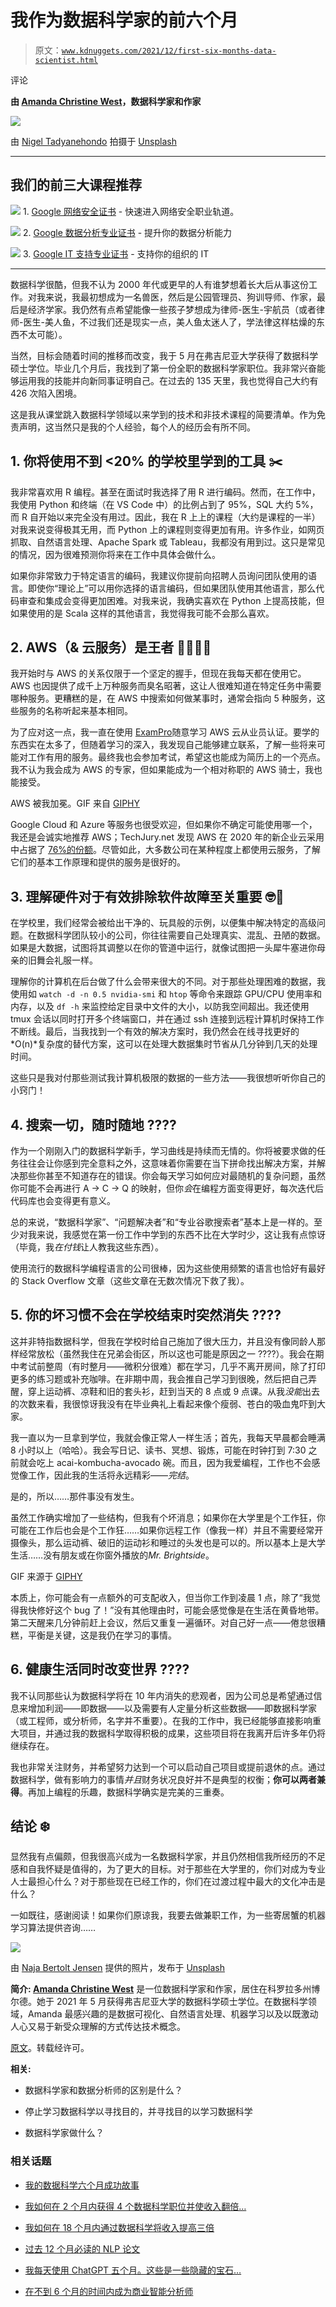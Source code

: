 # 我作为数据科学家的前六个月

> 原文：[`www.kdnuggets.com/2021/12/first-six-months-data-scientist.html`](https://www.kdnuggets.com/2021/12/first-six-months-data-scientist.html)

评论

**由 [Amanda Christine West](https://www.linkedin.com/in/amawest/)，数据科学家和作家**

![](img/ab304a87d1121e7d527b2d066a6fc926.png)

由 [Nigel Tadyanehondo](https://unsplash.com/@nxvision?utm_source=unsplash&utm_medium=referral&utm_content=creditCopyText) 拍摄于 [Unsplash](https://unsplash.com/s/photos/confusion?utm_source=unsplash&utm_medium=referral&utm_content=creditCopyText)

* * *

## 我们的前三大课程推荐

![](img/0244c01ba9267c002ef39d4907e0b8fb.png) 1\. [Google 网络安全证书](https://www.kdnuggets.com/google-cybersecurity) - 快速进入网络安全职业轨道。

![](img/e225c49c3c91745821c8c0368bf04711.png) 2\. [Google 数据分析专业证书](https://www.kdnuggets.com/google-data-analytics) - 提升你的数据分析能力

![](img/0244c01ba9267c002ef39d4907e0b8fb.png) 3\. [Google IT 支持专业证书](https://www.kdnuggets.com/google-itsupport) - 支持你的组织的 IT

* * *

数据科学很酷，但我不认为 2000 年代或更早的人有谁梦想着长大后从事这份工作。对我来说，我最初想成为一名兽医，然后是公园管理员、狗训导师、作家，最后是经济学家。我仍然有点希望能像一些孩子梦想成为律师-医生-宇航员（或者律师-医生-美人鱼，不过我们还是现实一点，美人鱼太迷人了，学法律这样枯燥的东西不太可能）。

当然，目标会随着时间的推移而改变，我于 5 月在弗吉尼亚大学获得了数据科学硕士学位。毕业几个月后，我找到了第一份全职的数据科学家职位。我非常兴奋能够运用我的技能并向新同事证明自己。在过去的 135 天里，我也觉得自己大约有 426 次陷入困境。

这是我从课堂跳入数据科学领域以来学到的技术和非技术课程的简要清单。作为免责声明，这当然只是我的个人经验，每个人的经历会有所不同。

## 1\. 你将使用不到 <20% 的学校里学到的工具 ✂️

我非常喜欢用 R 编程。甚至在面试时我选择了用 R 进行编码。然而，在工作中，我使用 Python 和终端（在 VS Code 中）的比例占到了 95%，SQL 大约 5%，而 R 自开始以来完全没有用过。因此，我在 R 上上的课程（大约是课程的一半）对我来说变得极其无用，而 Python 上的课程则变得更加有用。许多作业，如网页抓取、自然语言处理、Apache Spark 或 Tableau，我都没有用到过。这只是常见的情况，因为很难预测你将来在工作中具体会做什么。

如果你非常致力于特定语言的编码，我建议你提前向招聘人员询问团队使用的语言。即使你“理论上”可以用你选择的语言编码，但如果团队使用其他语言，那么代码审查和集成会变得更加困难。对我来说，我确实喜欢在 Python 上提高技能，但如果使用的是 Scala 这样的其他语言，我觉得我可能不会那么喜欢。

## 2\. AWS（& 云服务）是王者 🤷‍♂️🤷‍♀️

我开始时与 AWS 的关系仅限于一个坚定的握手，但现在我每天都在使用它。AWS 也因提供了成千上万种服务而臭名昭著，这让人很难知道在特定任务中需要哪种服务。更糟糕的是，在 AWS 中搜索如何做某事时，通常会指向 5 种服务，这些服务的名称听起来基本相同。

为了应对这一点，我一直在使用 [ExamPro](https://www.exampro.co/)随意学习 AWS 云从业员认证。要学的东西实在太多了，但随着学习的深入，我发现自己能够建立联系，了解一些将来可能对工作有用的服务。最终我也会参加考试，希望这也能成为简历上的一个亮点。我不认为我会成为 AWS 的专家，但如果能成为一个相对称职的 AWS 骑士，我也能接受。

AWS 被我加冕。GIF 来自 [GIPHY](https://giphy.com/gifs/theoffice-okLCopqw6ElCDnIhuS)

Google Cloud 和 Azure 等服务也很受欢迎，但如果你不确定可能使用哪一个，我还是会诚实地推荐 AWS；TechJury.net 发现 AWS 在 2020 年的新企业云采用中占据了 [76%的份额](https://techjury.net/blog/how-many-companies-use-cloud-computing/#gref)。尽管如此，大多数公司在某种程度上都使用云服务，了解它们的基本工作原理和提供的服务是很好的。

## 3\. 理解硬件对于有效排除软件故障至关重要 🤓🔧

在学校里，我们经常会被给出干净的、玩具般的示例，以便集中解决特定的高级问题。在数据科学团队较小的公司，你往往需要自己处理真实、混乱、丑陋的数据。如果是大数据，试图将其调整以在你的管道中运行，就像试图把一头犀牛塞进你母亲的旧舞会礼服一样。

理解你的计算机在后台做了什么会带来很大的不同。对于那些处理困难的数据，我使用如 `watch -d -n 0.5 nvidia-smi` 和 `htop` 等命令来跟踪 GPU/CPU 使用率和内存，以及 `df -h` 来监控给定目录中文件的大小，以防我空间超出。我还使用 tmux 会话以同时打开多个终端窗口，并在通过 ssh 连接到远程计算机时保持工作不断线。最后，当我找到一个有效的解决方案时，我仍然会在线寻找更好的*O(n)*复杂度的替代方案，这可以在处理大数据集时节省从几分钟到几天的处理时间。

这些只是我对付那些测试我计算机极限的数据的一些方法——我很想听听你自己的小窍门！

## 4\. 搜索一切，随时随地 ????

作为一个刚刚入门的数据科学新手，学习曲线是持续而无情的。你将被要求做的任务往往会让你感到完全意料之外，这意味着你需要在当下拼命找出解决方案，并解决那些你甚至不知道存在的错误。你会每天学习如何应对最随机的复杂问题，虽然你可能不会再进行 A → C → Q 的映射，但你*会*在编程方面变得更好，每次迭代后代码库也会变得更有意义。

总的来说，“数据科学家”、“问题解决者”和“专业谷歌搜索者”基本上是一样的。至少对我来说，我感觉在第一份工作中学到的东西不比在大学时少，这让我有点惊讶（毕竟，我*在付钱*让人教我这些东西）。

使用流行的数据科学编程语言的公司很棒，因为这些使用频繁的语言也恰好有最好的 Stack Overflow 文章（这些文章在无数次情况下救了我）。

## 5\. 你的坏习惯不会在学校结束时突然消失 ????

这并非特指数据科学，但我在学校时给自己施加了很大压力，并且没有像同龄人那样经常放松（虽然我住在兄弟会街区，所以这也可能是原因之一 ????）。我会在期中考试前整周（有时整月——微积分很难）都在学习，几乎不离开房间，除了打印更多的练习题或补充咖啡。在非期中周，我会推自己学习到很晚，然后把自己弄醒，穿上运动裤、凉鞋和旧的套头衫，赶到当天的 8 点或 9 点课。从我*没能*出去的次数来看，我很惊讶我没有在毕业典礼上看起来像个瘦弱、苍白的吸血鬼吓到大家。

我一直以为一旦拿到学位，我就会像正常人一样生活；首先，我每天早晨都会睡满 8 小时以上（哈哈）。我会写日记、读书、冥想、锻炼，可能在时钟打到 7:30 之前就会吃上 acai-kombucha-avocado 碗。而且，因为我爱编程，工作也不会感觉像工作，因此我的生活将永远精彩——*完结*。

是的，所以……那件事没有发生。

虽然工作确实增加了一些结构，但我有个坏消息；如果你在大学里是个工作狂，你可能在工作后也会是个工作狂……如果你远程工作（像我一样）并且不需要经常开摄像头，那么运动裤、破旧的运动衫和睡过的头发也是可以的。所以基本上是大学生活……没有朋友或在你窗外播放的*Mr. Brightside*。

GIF 来源于 [GIPHY](https://giphy.com/gifs/Friends-season-5-friends-tv-s05e02-hrk8ehR4lCZ27FtjPA)

本质上，你可能会有一点额外的可支配收入，但当你工作到凌晨 1 点，除了“我觉得我快修好这个 bug 了！”没有其他理由时，可能会感觉像是在生活在黄昏地带。第二天醒来几分钟前赶上会议，然后又重复一遍循环。对自己好一点——倦怠很糟糕，平衡是关键，这是我仍在学习的事情。

## 6\. 健康生活同时改变世界 ????

我不认同那些认为数据科学将在 10 年内消失的悲观者，因为公司总是希望通过信息来增加利润——即数据——以及需要有人定量分析这些数据——即数据科学家（或工程师，或分析师，名字并不重要）。在我的工作中，我已经能够直接影响重大项目，并通过我的数据科学取得积极的成果，这些项目将在我离开后许多年仍将继续存在。

我也非常关注财务，并希望努力达到一个可以启动自己项目或提前退休的点。通过数据科学，做有影响力的事情*并且*财务状况良好并不是典型的权衡；**你可以两者兼得**。再加上编程的乐趣，数据科学确实是完美的三重奏。

## 结论 ❄️

显然我有点偏颇，但我很高兴成为一名数据科学家，并且仍然相信我所经历的不足感和自我怀疑是值得的，为了更大的目标。对于那些在大学里的，你们对成为专业人士最担心什么？对于那些现在已经工作的，你们在过渡过程中最大的文化冲击是什么？

一如既往，感谢阅读！如果你们原谅我，我要去做兼职工作，为一些寄居蟹的机器学习算法提供咨询……

![](img/5edd2ec6b2b958d101bf42b03637b827.png)

由 [Naja Bertolt Jensen](https://unsplash.com/@naja_bertolt_jensen?utm_source=unsplash&utm_medium=referral&utm_content=creditCopyText) 提供的照片，发布于 [Unsplash](https://unsplash.com/s/photos/mermaid?utm_source=unsplash&utm_medium=referral&utm_content=creditCopyText)

**简介: [Amanda Christine West](https://www.linkedin.com/in/amawest/)** 是一位数据科学家和作家，居住在科罗拉多州博尔德。她于 2021 年 5 月获得弗吉尼亚大学的数据科学硕士学位。在数据科学领域，Amanda 最感兴趣的是数据可视化、自然语言处理、机器学习以及以既激动人心又易于新受众理解的方式传达技术概念。

[原文](https://towardsdatascience.com/my-first-six-months-as-a-data-scientist-69f6697c9ec3)。转载经许可。

**相关:**

+   数据科学家和数据分析师的区别是什么？

+   停止学习数据科学以寻找目的，并寻找目的以学习数据科学

+   数据科学家做什么？

### 相关话题

+   [我的数据科学六个月成功故事](https://www.kdnuggets.com/2023/04/data-science-six-months-success-story.html)

+   [我如何在 2 个月内获得 4 个数据科学职位并使收入翻倍…](https://www.kdnuggets.com/2021/01/data-science-offers-doubled-income-2-months.html)

+   [我如何在 18 个月内通过数据科学将收入提高三倍](https://www.kdnuggets.com/2021/10/tripled-my-income-data-science-18-months.html)

+   [过去 12 个月必读的 NLP 论文](https://www.kdnuggets.com/2023/03/must-read-nlp-papers-last-12-months.html)

+   [我每天使用 ChatGPT 五个月。这些是一些隐藏的宝石…](https://www.kdnuggets.com/2023/07/used-chatgpt-every-day-5-months-hidden-gems-change-life.html)

+   [在不到 6 个月的时间内成为商业智能分析师](https://www.kdnuggets.com/become-a-business-intelligence-analyst-in-less-than-6-months)
